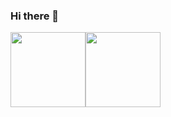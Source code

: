 ### Hi there 👋

<!--
**artem-chumak/artem-chumak** is a ✨ _special_ ✨ repository because its `README.md` (this file) appears on your GitHub profile.

Here are some ideas to get you started:

- 🔭 I’m currently working on ...
- 🌱 I’m currently learning ...
- 👯 I’m looking to collaborate on ...
- 🤔 I’m looking for help with ...
- 💬 Ask me about ...
- 📫 How to reach me: ...
- 😄 Pronouns: ...
- ⚡ Fun fact: ...
-->


<div style="display: flex" style="flex-direction: row" style="justify-content:space-between">
<a href="https://github.com/anuraghazra/github-readme-stats">
<img height="120" src="https://github-readme-stats.vercel.app/api?username=artem-chumak&hide=contribs,issues&theme=dracula" />
</a>
<a href="https://github.com/anuraghazra/github-readme-stats">
<img height="120" src="https://github-readme-stats.vercel.app/api/top-langs/?username=artem-chumak&&layout=compact&theme=dracula" />
</a>
</div>
